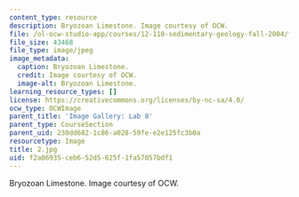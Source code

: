 ```yaml
---
content_type: resource
description: Bryozoan Limestone. Image courtesy of OCW.
file: /ol-ocw-studio-app/courses/12-110-sedimentary-geology-fall-2004/f2a86935ceb652d5625f1fa57057bdf1_2.jpg
file_size: 43468
file_type: image/jpeg
image_metadata:
  caption: Bryozoan Limestone.
  credit: Image courtesy of OCW.
  image-alt: Bryozoan Limestone.
learning_resource_types: []
license: https://creativecommons.org/licenses/by-nc-sa/4.0/
ocw_type: OCWImage
parent_title: 'Image Gallery: Lab 8'
parent_type: CourseSection
parent_uid: 230dd682-1c86-a028-59fe-e2e125fc3b0a
resourcetype: Image
title: 2.jpg
uid: f2a86935-ceb6-52d5-625f-1fa57057bdf1
---
```

Bryozoan Limestone. Image courtesy of OCW.
